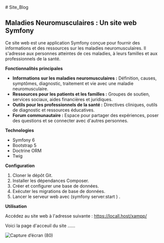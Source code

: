 #   S i t e _ B l o g 
## Maladies Neuromusculaires : Un site web Symfony

Ce site web est une application Symfony conçue pour fournir des informations et des ressources sur les maladies neuromusculaires. Il s'adresse aux personnes atteintes de ces maladies, à leurs familles et aux professionnels de la santé.

**Fonctionnalités principales**

* **Informations sur les maladies neuromusculaires :** Définition, causes, symptômes, diagnostic, traitement et vie avec une maladie neuromusculaire.
* **Ressources pour les patients et les familles :** Groupes de soutien, services sociaux, aides financières et juridiques.
* **Outils pour les professionnels de la santé :** Directives cliniques, outils de diagnostic et ressources éducatives.
* **Forum communautaire :** Espace pour partager des expériences, poser des questions et se connecter avec d'autres personnes.

**Technologies**

* Symfony 6
* Bootstrap 5
* Doctrine ORM
* Twig

**Configuration**

1. Cloner le dépôt Git.
2. Installer les dépendances Composer.
3. Créer et configurer une base de données.
4. Exécuter les migrations de base de données.
5. Lancer le serveur web avec (symfony server:start ) .

**Utilisation**

Accédez au site web à l'adresse suivante : https://locall.host/xampp/

Voici la page d'acceuil du site ......

![Capture d’écran (80)](https://github.com/siwar630/Site_Blog/assets/130316042/379b5a5d-8ea2-4f41-a040-c4ed94c7e04b)

 
 
